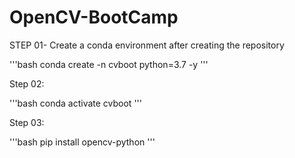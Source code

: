 # OpenCV-BootCamp

STEP 01- Create a conda environment after creating the repository

'''bash
conda create -n cvboot python=3.7 -y
'''

Step 02:

'''bash
conda activate cvboot
'''

Step 03:

'''bash
pip install opencv-python
'''


